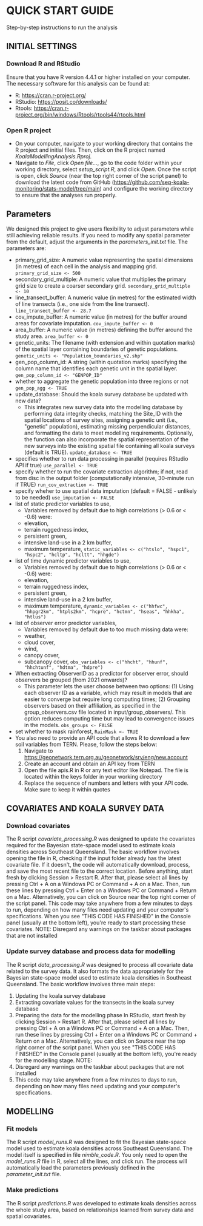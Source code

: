 # QUICK START GUIDE
Step-by-step instructions to run the analysis

## INITIAL SETTINGS
### Download R and RStudio

Ensure that you have R version 4.4.1 or higher installed on your computer. The necessary software for this analysis can be found at:
* R:  https://cran.r-project.org/
* RStudio:  https://posit.co/downloads/
* Rtools:  https://cran.r-project.org/bin/windows/Rtools/rtools44/rtools.html

### Open R project
* On your computer, navigate to your working directory that contains the R project and initial files. Then, click on the R project named  _KoalaModellingAnalysis.Rproj_.
* Navigate to  _File_,  click  _Open file…_,  go to the code folder within your working directory, select  _setup_script.R_,  and click _Open_. Once the script is open, click _Source_ (near the top right corner of the script panel) to download the latest code from GitHub (https://github.com/seq-koala-monitoring/stats-model/tree/main) and configure the working directory to ensure that the analyses run properly.

## Parameters
We designed this project to give users flexibility to adjust parameters while still achieving reliable results. If you need to modify any spatial parameter from the default, adjust the arguments in the _parameters_init.txt_ file.
The parameters are:
* primary_grid_size: A numeric value representing the spatial dimensions (in metres) of each cell in the analysis and mapping grid.
    `primary_grid_size <- 500`
* secondary_grid_multiple: A numeric value that multiplies the primary grid size to create a coarser secondary grid.
    `secondary_grid_multiple <- 10`
* line_transect_buffer: A numeric value (in metres) for the estimated width of line transects (i.e., one side from the line transect).
    `line_transect_buffer <- 28.7`
* cov_impute_buffer: A numeric value (in metres) for the buffer around areas for covariate imputation.
    `cov_impute_buffer <- 0`
* area_buffer: A numeric value (in metres) defining the buffer around the study area.
    `area_buffer <- 0`
* genetic_units: The filename (with extension and within quotation marks) of the spatial layer containing boundaries of genetic populations.
    `genetic_units <- "Population_boundaries_v2.shp"`
* gen_pop_column_id: A string (within quotation marks) specifying the column name that identifies each genetic unit in the spatial layer.
    `gen_pop_column_id <- "GENPOP_ID"`
* whether to aggregate the genetic population into three regions or not
    `gen_pop_agg <- TRUE`
* update_database: Should the koala survey database be updated with new data?
    * This integrates new survey data into the modelling database by performing data integrity checks, matching the Site_ID with the spatial locations of survey sites, assigning a genetic unit (i.e., "genetic" population), estimating missing perpendicular distances, and formatting the data to meet modelling requirements. Optionally, the function can also incorporate the spatial representation of the new surveys into the existing spatial file containing all koala surveys (default is TRUE).
    `update_database <- TRUE`
* specifies whether to run data processing in parallel (requires RStudio API if true)
    `use_parallel <- TRUE`
* specify whether to run the covariate extraction algorithm; if not, read from disc in the output folder (computationally intensive, 30-minute run if TRUE)
    `run_cov_extraction <- TRUE`
* specify wheher to use spatial data imputation (default = FALSE - unlikely to be needed)
    `use_imputation <- FALSE`
* list of static predictor variables to use,
    * Variables removed by default due to high correlations (> 0.6 or < -0.6) were:
    * elevation,
    * terrain ruggedness index,
    * persistent green,
    * intensive land-use in a 2 km buffer,
    * maximum temperature,
    `static_variables <- c("htslo", "hspc1", "hspc2", "hcltp", "hcltt", "hhgde")`
* list of time dynamic predictor variables to use,
    * Variables removed by default due to high correlations (> 0.6 or < -0.6) were:
    * elevation,
    * terrain ruggedness index,
    * persistent green,
    * intensive land-use in a 2 km buffer,
    * maximum temperature,
    `dynamic_variables <- c("hhfwc", "hhpgr2km", "htpls2km", "hcpre", "hctmn", "hseas", "hhkha", "htlus")`
* list of observer error predictor variables,
    * Variables removed by default due to too much missing data were:
    * weather,
    * cloud cover,
    * wind,
    * canopy cover,
    * subcanopy cover,
    `obs_variables <- c("hhcht", "hhunf", "hhchtunf", "hdtma", "hdpre")`
* When extracting ObserverID as a predictor for observer error, should observers be grouped (from 2021 onwards)?
    * This parameter lets the user choose between two options: (1) Using each observer ID as a variable, which may result in models that are easier to converge but require long computing times; (2) Grouping observers based on their affiliation, as specified in the group_observers.csv file located in input/group_observers/. This option reduces computing time but may lead to convergence issues in the models.
    `obs_groups <- FALSE`
* set whether to mask rainforest,
    `RainMask <- TRUE`
* You also need to provide an API code that allows R to download a few soil variables from TERN. Please, follow the steps below:
    1.  Navigate to https://geonetwork.tern.org.au/geonetwork/srv/eng/new.account
    2.  Create an account and obtain an API key from TERN
    3.  Open the file  apis.R  in R or any text editor like Notepad. The file is located within the  keys  folder in your working directory
    4.  Replace the sequence of numbers and letters with your API code. Make sure to keep it within quotes

## COVARIATES AND KOALA SURVEY DATA
### Download covariates
The R script  _covariate_processing.R_  was designed to update the covariates required for the Bayesian state-space model used to estimate koala densities across Southeast Queensland.
The basic workflow involves opening the file in R, checking if the input folder already has the latest covariate file. If it doesn't, the code will automatically download, process, and save the most recent file to the correct location.
Before anything, start fresh by clicking Session > Restart R. After that, please select all lines by pressing Ctrl + A on a Windows PC or Command + A on a Mac. Then, run these lines by pressing Ctrl + Enter on a Windows PC or Command + Return on a Mac. Alternatively, you can click on Source near the top right corner of the script panel. This code may take anywhere from a few minutes to days to run, depending on how many files need updating and your computer's specifications.
When you see "THIS CODE HAS FINISHED" in the Console panel (usually at the bottom left), you're ready to start processing these covariates.
NOTE:
Disregard any warnings on the taskbar about packages that are not installed

### Update survey database and process data for modelling
The R script  _data_processing.R_  was designed to process all covariate data related to the survey data. It also formats the data appropriately for the Bayesian state-space model used to estimate koala densities in Southeast Queensland.
The basic workflow involves three main steps:
1.  Updating the koala survey database
2.  Extracting covariate values for the transects in the koala survey database
3.  Preparing the data for the modelling phase
In RStudio, start fresh by clicking Session > Restart R. After that, please select all lines by pressing Ctrl + A on a Windows PC or Command + A on a Mac. Then, run these lines by pressing Ctrl + Enter on a Windows PC or Command + Return on a Mac. Alternatively, you can click on Source near the top right corner of the script panel.
When you see "THIS CODE HAS FINISHED" in the Console panel (usually at the bottom left), you're ready for the modelling stage.
NOTE:
1.  Disregard any warnings on the taskbar about packages that are not installed
2.  This code may take anywhere from a few minutes to days to run, depending on how many files need updating and your computer's specifications.


## MODELLING
### Fit models
The R script _model_runs.R_ was designed to fit the Bayesian state-space model used to estimate koala densities across Southeast Queensland. The model itself is specified in file _nimble_code.R_. 
You only need to open the _model_runs.R_  file in R, select all the lines, and click run. The process will automatically load the parameters previously defined in the _parameter_init.txt_ file. 

### Make predictions
The R script _predictions.R_ was developed to estimate koala densities across the whole study area, based on relationships learned from survey data and spatial covariates. 
